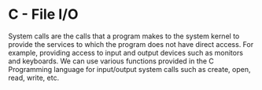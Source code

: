 # C - File I/O
System calls are the calls that a program makes to the system kernel to provide the services to which the program does not have direct access. For example, providing access to input and output devices such as monitors and keyboards. We can use various functions provided in the C Programming language for input/output system calls such as create, open, read, write, etc.

